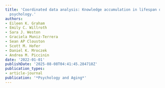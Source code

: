 ```yaml
---
title: 'Coordinated data analysis: Knowledge accumulation in lifespan developmental
  psychology.'
authors:
- Eileen K. Graham
- Emily C. Willroth
- Sara J. Weston
- Graciela Muniz-Terrera
- Sean AP Clouston
- Scott M. Hofer
- Daniel K. Mroczek
- Andrea M. Piccinin
date: '2022-01-01'
publishDate: '2025-08-08T04:41:45.284718Z'
publication_types:
- article-journal
publication: '*Psychology and Aging*'
---
```

